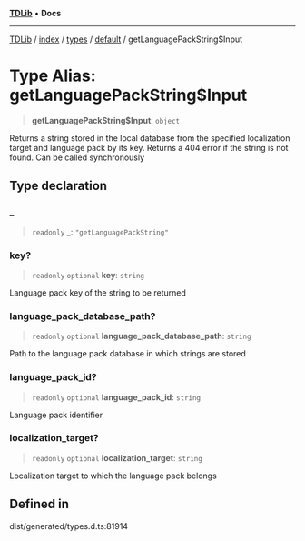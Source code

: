 [**TDLib**](../../../../../../README.md) • **Docs**

***

[TDLib](../../../../../../modules.md) / [index](../../../../../README.md) / [types](../../../README.md) / [default](../README.md) / getLanguagePackString$Input

# Type Alias: getLanguagePackString$Input

> **getLanguagePackString$Input**: `object`

Returns a string stored in the local database from the specified localization target and language pack by its key. Returns a 404 error if the string is not found. Can be called synchronously

## Type declaration

### \_

> `readonly` **\_**: `"getLanguagePackString"`

### key?

> `readonly` `optional` **key**: `string`

Language pack key of the string to be returned

### language\_pack\_database\_path?

> `readonly` `optional` **language\_pack\_database\_path**: `string`

Path to the language pack database in which strings are stored

### language\_pack\_id?

> `readonly` `optional` **language\_pack\_id**: `string`

Language pack identifier

### localization\_target?

> `readonly` `optional` **localization\_target**: `string`

Localization target to which the language pack belongs

## Defined in

dist/generated/types.d.ts:81914
